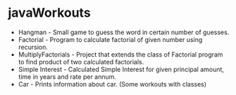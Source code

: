 # javaWorkouts
* Hangman - Small game to guess the word in certain number of guesses.
* Factorial - Program to calculate factorial of given number using recursion.
* MultiplyFactorials - Project that extends the class of Factorial program to find product of two calculated factorials.
* Simple Interest - Calculated Simple Interest for given principal amount, time in years and rate per annum.
* Car - Prints information about car. (Some workouts with classes)
